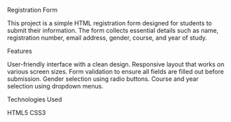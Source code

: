Registration Form

This project is a simple HTML registration form designed for students to submit their information. The form collects essential details such as name, registration number, email address, gender, course, and year of study.

Features

User-friendly interface with a clean design. Responsive layout that works on various screen sizes. Form validation to ensure all fields are filled out before submission. Gender selection using radio buttons. Course and year selection using dropdown menus.

Technologies Used

HTML5 CSS3
